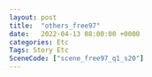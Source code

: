 ```yaml
---
layout: post
title:  "others_free97"
date:   2022-04-13 08:00:00 +0000
categories: Etc
Tags: Story Etc
SceneCode: ["scene_free97_q1_s20"]
---
```

